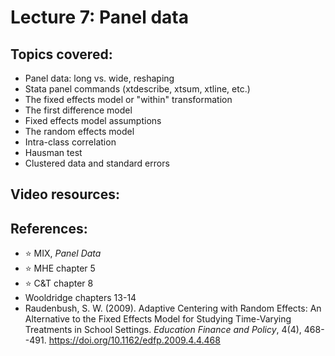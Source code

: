 # Lecture 7: Panel data 

## Topics covered:

* Panel data: long vs. wide, reshaping
* Stata panel commands (xtdescribe, xtsum, xtline, etc.)
* The fixed effects model or "within" transformation
* The first difference model
* Fixed effects model assumptions
* The random effects model
* Intra-class correlation
* Hausman test
* Clustered data and standard errors

## Video resources:

## References:

* :star: MIX, *Panel Data*
* :star: MHE chapter 5
* :star: C&T chapter 8
* Wooldridge chapters 13-14
* Raudenbush, S. W. (2009). Adaptive Centering with Random Effects: An Alternative to the Fixed Effects Model for Studying Time-Varying Treatments in School Settings. *Education Finance and Policy*, 4(4), 468--491. https://doi.org/10.1162/edfp.2009.4.4.468
